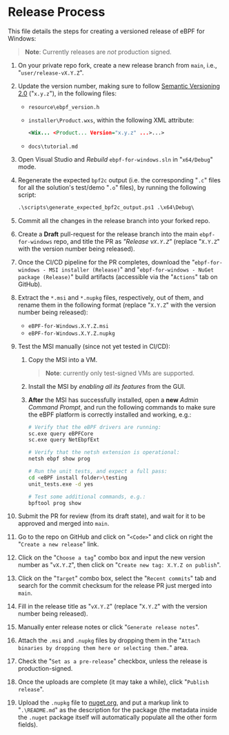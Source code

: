 # Release Process

This file details the steps for creating a versioned release of
eBPF for Windows:

>**Note**: Currently releases are *not* production signed.

1. On your private repo fork, create a new release branch from `main`, i.e., "`user/release-vX.Y.Z`".
1. Update the version number, making sure to follow [Semantic Versioning 2.0](https://semver.org) ("`x.y.z`"), in the following files:
    * `resource\ebpf_version.h`
    * `installer\Product.wxs`, within the following XML attribute:

        ```xml
        <Wix... <Product... Version="x.y.z" ...>...>
        ```
    * `docs\tutorial.md`
1. Open Visual Studio and *Rebuild* `ebpf-for-windows.sln` in "`x64/Debug`" mode.
1. Regenerate the expected `bpf2c` output (i.e. the corresponding "`.c`" files for all the solution's test/demo "`.o`" files), by running the following script:

    ```ps
    .\scripts\generate_expected_bpf2c_output.ps1 .\x64\Debug\
    ```
1. Commit all the changes in the release branch into your forked repo.
1. Create a **Draft** pull-request for the release branch into the main `ebpf-for-windows` repo, and title the PR as *"Release v`X.Y.Z`"* (replace "`X.Y.Z`" with the version number being released).
1. Once the CI/CD pipeline for the PR completes, download the
   "`ebpf-for-windows - MSI installer (Release)`" and "`ebpf-for-windows - NuGet package (Release)`" build artifacts
   (accessible via the "`Actions`" tab on GitHub).
1. Extract the `*.msi` and `*.nupkg` files, respectively, out of them, and rename them in the following format (replace "`X.Y.Z`" with the version number being released):

    - `eBPF-for-Windows.X.Y.Z.msi`
    - `eBPF-for-Windows.X.Y.Z.nupkg`

1. Test the MSI manually (since not yet tested in CI/CD):
    1. Copy the MSI into a VM.
        >**Note**: currently only test-signed VMs are supported.
    1. Install the MSI by *enabling all its features* from the GUI.
    1. **After** the MSI has successfully installed, open a **new** *Admin Command Prompt*, and run the following commands to make sure the eBPF platform is correctly installed and working, e.g.:

        ```bash
        # Verify that the eBPF drivers are running:
        sc.exe query eBPFCore
        sc.exe query NetEbpfExt

        # Verify that the netsh extension is operational:
        netsh ebpf show prog

        # Run the unit tests, and expect a full pass:
        cd <eBPF install folder>\testing
        unit_tests.exe -d yes

        # Test some additional commands, e.g.:
        bpftool prog show
        ```
1. Submit the PR for review (from its draft state), and wait for it to be approved and merged into `main`.
1. Go to the repo on GitHub and click on "`<Code>`" and click on right the "`Create a new release`" link.
1. Click on the "`Choose a tag`" combo box and input the new version number as "`vX.Y.Z`", then click on "`Create new tag: X.Y.Z on publish`".
1. Click on the "`Target`" combo box, select the "`Recent commits`" tab and search for the commit checksum for the release PR just merged into `main`.
1. Fill in the release title as "`vX.Y.Z`" (replace "`X.Y.Z`" with the version number being released).
1. Manually enter release notes or click "`Generate release notes`".
1. Attach the `.msi` and `.nupkg` files by dropping them in the "`Attach binaries by dropping them here or selecting them.`" area.
1. Check the "`Set as a pre-release`" checkbox, unless the release is production-signed.
1. Once the uploads are complete (it may take a while), click "`Publish release`".
1. Upload the `.nupkg` file to [nuget.org](nuget.org), and put a markup link to "`.\README.md`" as the description for the package (the metadata inside the `.nuget` package itself will automatically populate all the other form fields).
